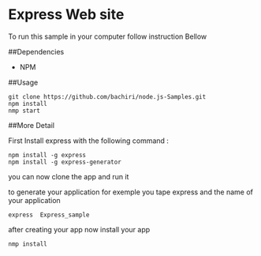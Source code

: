 # Express Web site
To  run this sample  in your computer follow instruction Bellow


##Dependencies
* NPM

##Usage
```
git clone https://github.com/bachiri/node.js-Samples.git
npm install
nmp start
```

##More Detail

First Install express with the following command :
```
npm install -g express 
npm install -g express-generator 
```
you can now clone the app and run it 

to generate your application 
for exemple you tape express and the name of your application 
```
express  Express_sample
```
after creating your app now install your app  
```
nmp install 
```
